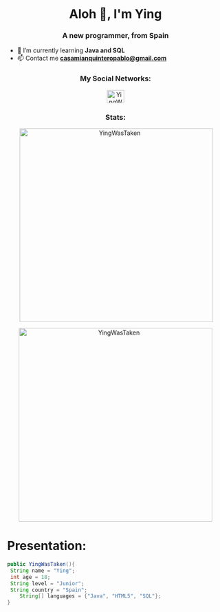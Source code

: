 <h1 align="center">Aloh 👋, I'm Ying</h1>
<h3 align="center">A new programmer, from Spain</h3>

- 🌱 I’m currently learning **Java and SQL**
-  📫 Contact me **casamianquinteropablo@gmail.com**
<h3 align="center">My Social Networks:</h3>

<!-- Twitter por si algún día lo quiero poner
<a href="URL DE TWITTER" target="blank"><img align="center" src="https://raw.githubusercontent.com/rahuldkjain/github-profile-readme-generator/master/src/images/icons/Social/twitter.svg" alt="YingWasTaken" height="30" width="40" /></a>
-->

<p align= "center">
<a href="https://instagram.com/pablocasamian" target="blank"><img align="center" src="https://raw.githubusercontent.com/rahuldkjain/github-profile-readme-generator/master/src/images/icons/Social/instagram.svg" alt="YingWasTaken" height="30" width="40" /></a>
  
<!-- YT por si algún día lo quiero poner
<a href="URL DEL CANAL" target="blank"><img align="center" src="https://raw.githubusercontent.com/rahuldkjain/github-profile-readme-generator/master/src/images/icons/Social/youtube.svg" alt="YingWasTaken" height="30" width="40" /></a> 
-->
</p>

<!--Stats-->
<h3 align="center">Stats:</h3>
<p align="center">&nbsp;<img align="center" width="450px"src="https://github-readme-stats.vercel.app/api?username=YingWasTaken&show_icons=true&locale=en&theme=monokai" alt="YingWasTaken" /></p>

<p align="center"><img align="center" width="450px" src="https://github-readme-stats.vercel.app/api/top-langs?username=YingWasTaken&show_icons=true&locale=en&layout=compact&theme=monokai" alt="YingWasTaken" /></p>

# __Presentation:__
``` java
public YingWasTaken(){
 String name = "Ying";
 int age = 18;
 String level = "Junior";
 String country = "Spain";
    String[] languages = {"Java", "HTML5", "SQL"};
}
```
